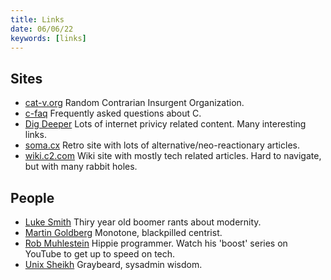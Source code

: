 ```yaml
---
title: Links
date: 06/06/22
keywords: [links]
---
```


## Sites

- [cat-v.org](http://cat-v.org/) Random Contrarian Insurgent Organization.
- [c-faq](http://c-faq.com/index.html) Frequently asked questions about C.
- [Dig Deeper](https://digdeeper.neocities.org/) Lots of internet privicy related content. Many interesting links.
- [soma.cx](https://soma.cx) Retro site with lots of alternative/neo-reactionary articles.
- [wiki.c2.com](http://wiki.c2.com/) Wiki site with mostly tech related articles. Hard to navigate, but with many rabbit holes.

## People

- [Luke Smith](https://lukesmith.xyz) Thiry year old boomer rants about modernity.
- [Martin Goldberg](https://martingoldberg.net/) Monotone, blackpilled centrist.
- [Rob Muhlestein](https://github.com/rwxrob) Hippie programmer. Watch his 'boost' series on YouTube to get up to speed on tech.
- [Unix Sheikh](https://www.unixsheikh.com/index.html) Graybeard, sysadmin wisdom.
